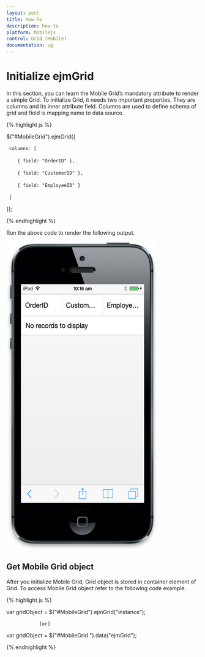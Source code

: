 ```yaml
---
layout: post
title: How-To
description: how-to
platform: Mobilejs
control: Grid (Mobile)
documentation: ug
---
```


# Initialize ejmGrid

In this section, you can learn the Mobile Grid’s mandatory attribute to render a simple Grid. To initialize Grid, it needs two important properties. They are columns and its inner attribute field. Columns are used to define schema of grid and field is mapping name to data source.

{% highlight js %}

$("#MobileGrid").ejmGrid({

     columns: [

        { field: "OrderID" },

        { field: "CustomerID" },

        { field: "EmployeeID" }

     ]

});





{% endhighlight %}

Run the above code to render the following output.

![](Initialize-ejmGrid_images/Initialize-ejmGrid_img1.png)

## Get Mobile Grid object

After you initialize Mobile Grid, Grid object is stored in container element of Grid. To access Mobile Grid object refer to the following code example.

{% highlight js %}



var gridObject = $("#MobileGrid").ejmGrid("instance");



                [or]



var gridObject = $("#MobileGrid ").data("ejmGrid");



{% endhighlight %}




